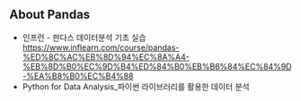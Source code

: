 ## About Pandas
  - 인프런 - 판다스 데이터분석 기초 실습
  https://www.inflearn.com/course/pandas-%ED%8C%AC%EB%8D%94%EC%8A%A4-%EB%8D%B0%EC%9D%B4%ED%84%B0%EB%B6%84%EC%84%9D-%EA%B8%B0%EC%B4%88
  - Python for Data Analysis_파이썬 라이브러리를 활용한 데이터 분석
